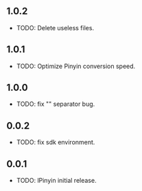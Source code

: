 ## 1.0.2

* TODO: Delete useless files.

## 1.0.1

* TODO: Optimize Pinyin conversion speed.

## 1.0.0

* TODO: fix "" separator bug.

## 0.0.2

* TODO: fix sdk environment.

## 0.0.1

* TODO: lPinyin initial release.
